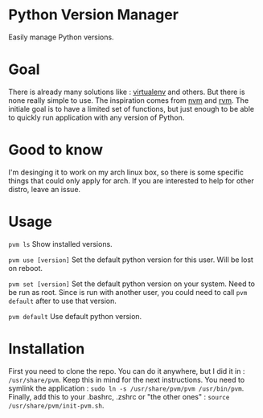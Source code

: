 # Python Version Manager
Easily manage Python versions.

# Goal
There is already many solutions like : [virtualenv](https://pypi.python.org/pypi/virtualenv) and others. But there is none really simple to use.
The inspiration comes from [nvm](https://github.com/creationix/nvm) and [rvm](https://github.com/wayneeseguin/rvm).
The initiale goal is to have a limited set of functions, but just enough to be able to quickly run application with any version of Python.

# Good to know
I'm desinging it to work on my arch linux box, so there is some specific things that could only apply for arch. If you are interested to help for other distro, leave an issue.

# Usage
```pvm ls``` Show installed versions.

```pvm use [version]``` Set the default python version for this user. Will be lost on reboot.

```pvm set [version]``` Set the default python version on your system. Need to be run as root.
Since is run with another user, you could need to call ```pvm default``` after to use that version.

```pvm default``` Use default python version.

# Installation
First you need to clone the repo. You can do it anywhere, but I did it in : ```/usr/share/pvm```. Keep this in mind for the next instructions.
You need to symlink the application : ```sudo ln -s /usr/share/pvm/pvm /usr/bin/pvm```.
Finally, add this to your .bashrc, .zshrc or "the other ones" : ```source /usr/share/pvm/init-pvm.sh```.